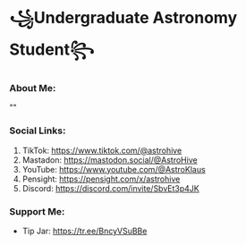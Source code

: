 # ꧁Undergraduate Astronomy Student꧂

### About Me:
""

### Social Links:
1. TikTok: https://www.tiktok.com/@astrohive
2. Mastadon: https://mastodon.social/@AstroHive
3. YouTube: https://www.youtube.com/@AstroKlaus
4. Pensight: https://pensight.com/x/astrohive
5. Discord: https://discord.com/invite/SbvEt3p4JK

### Support Me:
- Tip Jar: https://tr.ee/BncyVSuBBe

<!--
**AstroHive/AstroHive** is a ✨ _special_ ✨ repository because its `README.md` (this file) appears on your GitHub profile.

Here are some ideas to get you started:

- 🔭 I’m currently working on ...
- 🌱 I’m currently learning ...
- 👯 I’m looking to collaborate on ...
- 🤔 I’m looking for help with ...
- 💬 Ask me about ...
- 📫 How to reach me: ...
- 😄 Pronouns: ...
- ⚡ Fun fact: ...
-->
